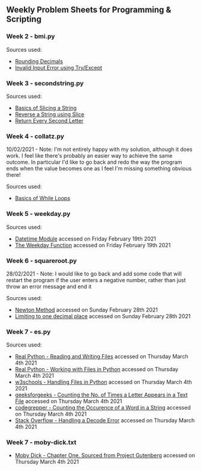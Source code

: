 ## Weekly Problem Sheets for Programming & Scripting

### Week 2 - bmi.py
Sources used:
- [Rounding Decimals](https://stackoverflow.com/questions/20457038/how-to-round-to-2-decimals-with-python) 
- [Invalid Input Error using Try/Except](https://docs.python.org/3/tutorial/errors.html)

### Week 3 - secondstring.py
Sources used: 
- [Basics of Slicing a String](https://www.w3schools.com/python/python_strings_slicing.asp)
- [Reverse a String using Slice](https://www.w3schools.com/python/python_howto_reverse_string.asp)
- [Return Every Second Letter](https://stackoverflow.com/questions/20847205/program-to-extract-every-alternate-letters-from-a-string-in-python)

### Week 4 - collatz.py
10/02/2021 - Note: I'm not entirely happy with my solution, although it does work. I feel like there's probably an easier way to achieve the same outcome. In particular I'd like to go back and redo the way the program ends when the value becomes one as I feel I'm missing something obvious there!

Sources used: 
 - [Basics of While Loops](https://www.w3schools.com/python/python_while_loops.asp)

 ### Week 5 - weekday.py

 Sources used: 
 - [Datetime Module](https://www.programiz.com/python-programming/datetime) accessed on Friday February 19th 2021
 - [The Weekday Function](https://pythontic.com/datetime/date/weekday) accessed on Friday February 19th 2021

 ### Week 6 - squareroot.py
 28/02/2021 - Note: I would like to go back and add some code that will restart the program if the user enters a negative number, rather than just throw an error message and end it

 Sources used: 
 - [Newton Method](https://runestone.academy/runestone/books/published/thinkcspy/MoreAboutIteration/NewtonsMethod.html) accessed on Sunday February 28th 2021
 - [Limiting to one decimal place](https://stackoverflow.com/questions/20457038/how-to-round-to-2-decimals-with-python) accessed on Sunday February 28th 2021

 ### Week 7 - es.py 

 Sources used: 
 - [Real Python - Reading and Writing Files](https://realpython.com/read-write-files-python/ ) accessed on Thursday March 4th 2021
 - [Real Python - Working with Files in Python](https://realpython.com/working-with-files-in-python/) accessed on Thursday March 4th 2021
 - [w3schools - Handling Files in Python](https://www.w3schools.com/python/python_file_handling.asp) accessed on Thursday March 4th 2021
 - [geeksforgeeks - Counting the No. of Times a Letter Appears in a Text File](https://www.geeksforgeeks.org/count-the-number-of-times-a-letter-appears-in-a-text-file-in-python/) accessed on Thursday March 4th 2021
 - [codegrepper - Counting the Occurence of a Word in a String](https://www.codegrepper.com/code-examples/python/how+to+count+the+occurrence+of+a+word+in+string+python) accessed on Thursday March 4th 2021
 - [Stack Overflow - Handling a Decode Error](https://stackoverflow.com/questions/9233027/2021unicodedecodeerror-charmap-codec-cant-decode-byte-x-in-position-y-character) accessed on Thursday March 4th 2021

  ### Week 7 - moby-dick.txt
 - [Moby Dick - Chapter One. Sourced from Project Gutenberg](https://www.gutenberg.org/files/2701/2701-h/2701-h.htm) accessed on Thursday March 4th 2021